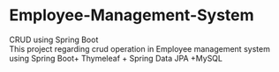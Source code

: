 # Employee-Management-System
CRUD using Spring Boot
<br>
This project regarding crud operation in Employee management system using Spring Boot+ Thymeleaf + Spring Data JPA +MySQL

